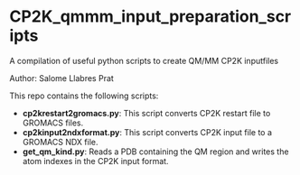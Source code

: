# CP2K_qmmm_input_preparation_scripts
A compilation of useful python scripts to create QM/MM CP2K inputfiles

Author: Salome Llabres Prat

This repo contains the following scripts:

- **cp2krestart2gromacs.py**: This script converts CP2K restart file to GROMACS files.
- **cp2kinput2ndxformat.py**: This script converts CP2K input file to a GROMACS NDX file. 
- **get_qm_kind.py**: Reads a PDB containing the QM region and writes the atom indexes in the CP2K input format. 




